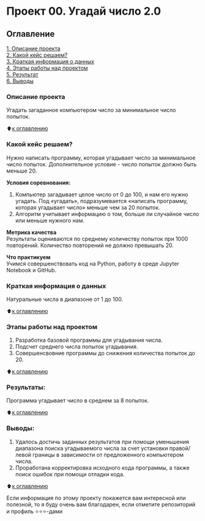 # Проект 00. Угадай число 2.0

## Оглавление  
[1. Описание проекта](https://github.com/PavelBurk/SF_data_science/blob/main/Progect_00/README.md#Описание-проекта)  
[2. Какой кейс решаем?](https://github.com/PavelBurk/SF_data_science/blob/main/Progect_00/README.md#Какой-кейс-решаем)  
[3. Краткая информация о данных](https://github.com/PavelBurk/SF_data_science/blob/main/Progect_00/README.md#Краткая-информация-о-данных)  
[4. Этапы работы над проектом](https://github.com/PavelBurk/SF_data_science/blob/main/Progect_00/README.md#Этапы-работы-над-проектом)  
[5. Результат](https://github.com/PavelBurk/SF_data_science/blob/main/Progect_00/README.md#Результат)    
[6. Выводы](https://github.com/PavelBurk/SF_data_science/blob/main/Progect_00/README.md#Выводы) 

### Описание проекта    
Угадать загаданное компьютером число за минимальное число попыток.

:arrow_up:[к оглавлению](_)


### Какой кейс решаем?    
Нужно написать программу, которая угадывает число за минимальное число попыток. Дополнительное условие - число попыток должно быть меньше 20.

**Условия соревнования:**  
1. Компьютер загадывает целое число от 0 до 100, и нам его нужно угадать. Под «угадать», подразумевается «написать программу, которая угадывает число» меньше чем за 20 попыток.
2. Алгоритм учитывает информацию о том, больше ли случайное число или меньше нужного нам.

**Метрика качества**     
Результаты оцениваются по среднему количеству попыток при 1000 повторений. Количество повторений не должно превышать 20.

**Что практикуем**     
Учимся совершенствовать код на Python, работу в среде Jupyter Notebook и GitHub. 


### Краткая информация о данных
Натуральные числа в диапазоне от 1 до 100.
  
:arrow_up:[к оглавлению](https://github.com/PavelBurk/SF_data_science/blob/main/Progect_00/README.md#Оглавление)


### Этапы работы над проектом  
1. Разработка базовой программы для угадывания числа.
2. Подсчет среднего числа попыток угадывания.
3. Совершенсвовние программы до снижения количества попыток до 20.

:arrow_up:[к оглавлению](https://github.com/PavelBurk/SF_data_science/blob/main/Progect_00/README.md#Оглавление)


### Результаты:  
Программа угадывает число в среднем за 8 попыток.

:arrow_up:[к оглавлению](https://github.com/PavelBurk/SF_data_science/blob/main/Progect_00/README.md#Оглавление)


### Выводы:  
1. Удалось достичь заданных результатов при помощи уменьшения диапазона поиска угадываемого числа за счет установки правой/левой границы в зависимости от предложенного компьютером числа.
2. Проработана корректировка исходного кода программы, а также поиск ошибок при помощи отладки кода.

:arrow_up:[к оглавлению](https://github.com/PavelBurk/SF_data_science/blob/main/Progect_00/README.md#Оглавление)


Если информация по этому проекту покажется вам интересной или полезной, то я буду очень вам благодарен, если отметите репозиторий и профиль ⭐️⭐️⭐️-дами